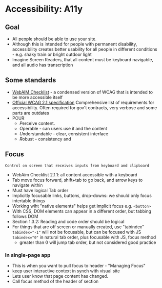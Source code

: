 # Accessibility: A11y

## Goal

- All people should be able to use your site.
- Although this is intended for people with permanent disability, accessibility creates better usability for all people in different conditions - e.g. shaky train or bright outdoor light
- Imagine Screen Readers, that all content must be keyboard navigable, and all audio has transcription

## Some standards

- [WebAIM Checklist](https://webaim.org/standards/wcag/checklist) - a condensed version of WCAG that is intended to be more accessible itself
- [Official WCAG 2.1 specification](https://www.w3.org/TR/WCAG21/) Comprehensive list of requirements for accessibility. Often required for gov't contracts, very verbose and some parts are outdates
- POUR
  - *P*erceive content.
  - *O*perable - can users use it and the content
  - *U*nderstandable - clear, consistent interface
  - *R*obust - consistency and

## Focus

  ``Control on screen that receives inputs from keyboard and clipboard``

 - WebAim Checklist 2.1.1: all content accessible with a keyboard
 - Tab move focus forward, shift+tab to go back, and arrow keys to navigate within
- Must have logical Tab order
- Implicitly focusable links, buttons, drop-downs: we should only focus intertable things
- Working wiht "native elements" helps get implicit focus
  e.g. ``<button>``
- With CSS, DOM elements can appear in a different order, but tabbing follows DOM
- Section 1.3.2: Reading and code order should be logical
- For things that are off screen or manually created, use "tabindex"
   ``tabindex="-1"`` will not be focusable, but can be focused with JS
   ``tabindex="0"`` in natural tab order, plus focusable with JS, focus method
   - greater than 0 will jump tab order, but not considered good practice

### In single-page app
  - This is when you want to pull focus to header - "Managing Focus"
  - keep user interactive context in synch with visual site
  - Lets user know that page content has changed.
  - Call focus method of the header of section
